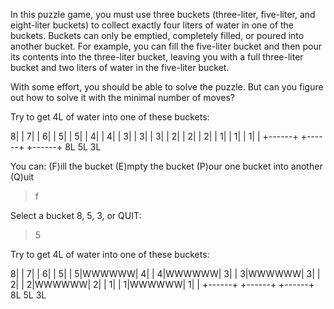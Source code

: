 In this puzzle game, you must use three buckets (three-liter, five-liter, and eight-liter buckets) to collect exactly four liters of water in one of the buckets. Buckets can only be emptied, completely filled, or poured into another bucket. For example, you can fill the five-liter bucket and then pour its contents into the three-liter bucket, leaving you with a full three-liter bucket and two liters of water in the five-liter bucket.

With some effort, you should be able to solve the puzzle. But can you figure out how to solve it with the minimal number of moves?

Try to get 4L of water into one of these buckets:

8|      |
7|      |
6|      |
5|      |        5|      |
4|      |        4|      |
3|      |        3|      |        3|      |
2|      |        2|      |        2|      |
1|      |        1|      |        1|      |
 +------+         +------+         +------+
    8L               5L               3L

 You can:
  (F)ill the bucket
  (E)mpty the bucket
  (P)our one bucket into another
  (Q)uit
> f

Select a bucket 8, 5, 3, or QUIT:
> 5  

Try to get 4L of water into one of these buckets:

8|      |
7|      |
6|      |
5|      |        5|WWWWWW|
4|      |        4|WWWWWW|
3|      |        3|WWWWWW|        3|      |
2|      |        2|WWWWWW|        2|      |
1|      |        1|WWWWWW|        1|      |
 +------+         +------+         +------+
    8L               5L               3L
